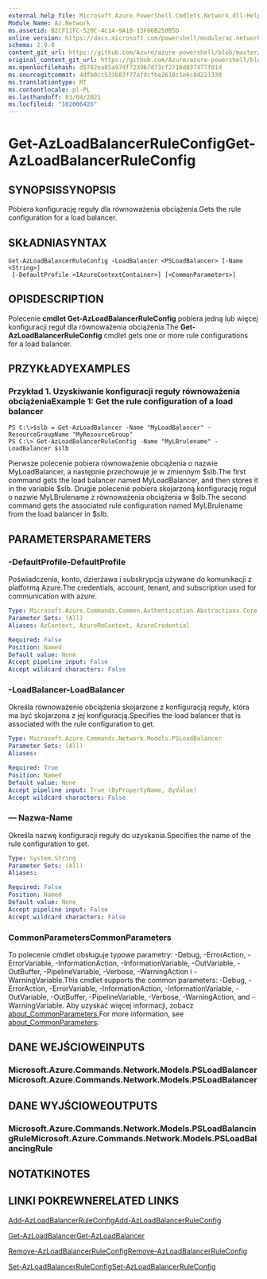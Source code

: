 ```yaml
---
external help file: Microsoft.Azure.PowerShell.Cmdlets.Network.dll-Help.xml
Module Name: Az.Network
ms.assetid: B2CF11FC-520C-4C14-9A1B-13F06B250B5D
online version: https://docs.microsoft.com/powershell/module/az.network/get-azloadbalancerruleconfig
schema: 2.0.0
content_git_url: https://github.com/Azure/azure-powershell/blob/master/src/Network/Network/help/Get-AzLoadBalancerRuleConfig.md
original_content_git_url: https://github.com/Azure/azure-powershell/blob/master/src/Network/Network/help/Get-AzLoadBalancerRuleConfig.md
ms.openlocfilehash: d5782ea85a97df723967d73cf2716d837477f01d
ms.sourcegitcommit: 4dfb0cc533b83f77afdcfbe2618c1e6c8d221330
ms.translationtype: MT
ms.contentlocale: pl-PL
ms.lasthandoff: 03/04/2021
ms.locfileid: "102006426"
---
```

# <span data-ttu-id="e850d-101">Get-AzLoadBalancerRuleConfig</span><span class="sxs-lookup"><span data-stu-id="e850d-101">Get-AzLoadBalancerRuleConfig</span></span>

## <span data-ttu-id="e850d-102">SYNOPSIS</span><span class="sxs-lookup"><span data-stu-id="e850d-102">SYNOPSIS</span></span>
<span data-ttu-id="e850d-103">Pobiera konfigurację reguły dla równoważenia obciążenia.</span><span class="sxs-lookup"><span data-stu-id="e850d-103">Gets the rule configuration for a load balancer.</span></span>

## <span data-ttu-id="e850d-104">SKŁADNIA</span><span class="sxs-lookup"><span data-stu-id="e850d-104">SYNTAX</span></span>

```
Get-AzLoadBalancerRuleConfig -LoadBalancer <PSLoadBalancer> [-Name <String>]
 [-DefaultProfile <IAzureContextContainer>] [<CommonParameters>]
```

## <span data-ttu-id="e850d-105">OPIS</span><span class="sxs-lookup"><span data-stu-id="e850d-105">DESCRIPTION</span></span>
<span data-ttu-id="e850d-106">Polecenie **cmdlet Get-AzLoadBalancerRuleConfig** pobiera jedną lub więcej konfiguracji reguł dla równoważenia obciążenia.</span><span class="sxs-lookup"><span data-stu-id="e850d-106">The **Get-AzLoadBalancerRuleConfig** cmdlet gets one or more rule configurations for a load balancer.</span></span>

## <span data-ttu-id="e850d-107">PRZYKŁADY</span><span class="sxs-lookup"><span data-stu-id="e850d-107">EXAMPLES</span></span>

### <span data-ttu-id="e850d-108">Przykład 1. Uzyskiwanie konfiguracji reguły równoważenia obciążenia</span><span class="sxs-lookup"><span data-stu-id="e850d-108">Example 1: Get the rule configuration of a load balancer</span></span>
```
PS C:\>$slb = Get-AzLoadBalancer -Name "MyLoadBalancer" -ResourceGroupName "MyResourceGroup"
PS C:\> Get-AzLoadBalancerRuleConfig -Name "MyLBrulename" -LoadBalancer $slb
```

<span data-ttu-id="e850d-109">Pierwsze polecenie pobiera równoważenie obciążenia o nazwie MyLoadBalancer, a następnie przechowuje je w zmiennym $slb.</span><span class="sxs-lookup"><span data-stu-id="e850d-109">The first command gets the load balancer named MyLoadBalancer, and then stores it in the variable $slb.</span></span>
<span data-ttu-id="e850d-110">Drugie polecenie pobiera skojarzoną konfigurację reguł o nazwie MyLBrulename z równoważenia obciążenia w $slb.</span><span class="sxs-lookup"><span data-stu-id="e850d-110">The second command gets the associated rule configuration named MyLBrulename from the load balancer in $slb.</span></span>

## <span data-ttu-id="e850d-111">PARAMETERS</span><span class="sxs-lookup"><span data-stu-id="e850d-111">PARAMETERS</span></span>

### <span data-ttu-id="e850d-112">-DefaultProfile</span><span class="sxs-lookup"><span data-stu-id="e850d-112">-DefaultProfile</span></span>
<span data-ttu-id="e850d-113">Poświadczenia, konto, dzierżawa i subskrypcja używane do komunikacji z platformą Azure.</span><span class="sxs-lookup"><span data-stu-id="e850d-113">The credentials, account, tenant, and subscription used for communication with azure.</span></span>

```yaml
Type: Microsoft.Azure.Commands.Common.Authentication.Abstractions.Core.IAzureContextContainer
Parameter Sets: (All)
Aliases: AzContext, AzureRmContext, AzureCredential

Required: False
Position: Named
Default value: None
Accept pipeline input: False
Accept wildcard characters: False
```

### <span data-ttu-id="e850d-114">-LoadBalancer</span><span class="sxs-lookup"><span data-stu-id="e850d-114">-LoadBalancer</span></span>
<span data-ttu-id="e850d-115">Określa równoważenie obciążenia skojarzone z konfiguracją reguły, która ma być skojarzona z jej konfiguracją.</span><span class="sxs-lookup"><span data-stu-id="e850d-115">Specifies the load balancer that is associated with the rule configuration to get.</span></span>

```yaml
Type: Microsoft.Azure.Commands.Network.Models.PSLoadBalancer
Parameter Sets: (All)
Aliases:

Required: True
Position: Named
Default value: None
Accept pipeline input: True (ByPropertyName, ByValue)
Accept wildcard characters: False
```

### <span data-ttu-id="e850d-116">— Nazwa</span><span class="sxs-lookup"><span data-stu-id="e850d-116">-Name</span></span>
<span data-ttu-id="e850d-117">Określa nazwę konfiguracji reguły do uzyskania.</span><span class="sxs-lookup"><span data-stu-id="e850d-117">Specifies the name of the rule configuration to get.</span></span>

```yaml
Type: System.String
Parameter Sets: (All)
Aliases:

Required: False
Position: Named
Default value: None
Accept pipeline input: False
Accept wildcard characters: False
```

### <span data-ttu-id="e850d-118">CommonParameters</span><span class="sxs-lookup"><span data-stu-id="e850d-118">CommonParameters</span></span>
<span data-ttu-id="e850d-119">To polecenie cmdlet obsługuje typowe parametry: -Debug, -ErrorAction, -ErrorVariable, -InformationAction, -InformationVariable, -OutVariable, -OutBuffer, -PipelineVariable, -Verbose, -WarningAction i -WarningVariable.</span><span class="sxs-lookup"><span data-stu-id="e850d-119">This cmdlet supports the common parameters: -Debug, -ErrorAction, -ErrorVariable, -InformationAction, -InformationVariable, -OutVariable, -OutBuffer, -PipelineVariable, -Verbose, -WarningAction, and -WarningVariable.</span></span> <span data-ttu-id="e850d-120">Aby uzyskać więcej informacji, zobacz [about_CommonParameters.](http://go.microsoft.com/fwlink/?LinkID=113216)</span><span class="sxs-lookup"><span data-stu-id="e850d-120">For more information, see [about_CommonParameters](http://go.microsoft.com/fwlink/?LinkID=113216).</span></span>

## <span data-ttu-id="e850d-121">DANE WEJŚCIOWE</span><span class="sxs-lookup"><span data-stu-id="e850d-121">INPUTS</span></span>

### <span data-ttu-id="e850d-122">Microsoft.Azure.Commands.Network.Models.PSLoadBalancer</span><span class="sxs-lookup"><span data-stu-id="e850d-122">Microsoft.Azure.Commands.Network.Models.PSLoadBalancer</span></span>

## <span data-ttu-id="e850d-123">DANE WYJŚCIOWE</span><span class="sxs-lookup"><span data-stu-id="e850d-123">OUTPUTS</span></span>

### <span data-ttu-id="e850d-124">Microsoft.Azure.Commands.Network.Models.PSLoadBalancingRule</span><span class="sxs-lookup"><span data-stu-id="e850d-124">Microsoft.Azure.Commands.Network.Models.PSLoadBalancingRule</span></span>

## <span data-ttu-id="e850d-125">NOTATKI</span><span class="sxs-lookup"><span data-stu-id="e850d-125">NOTES</span></span>

## <span data-ttu-id="e850d-126">LINKI POKREWNE</span><span class="sxs-lookup"><span data-stu-id="e850d-126">RELATED LINKS</span></span>

[<span data-ttu-id="e850d-127">Add-AzLoadBalancerRuleConfig</span><span class="sxs-lookup"><span data-stu-id="e850d-127">Add-AzLoadBalancerRuleConfig</span></span>](./Add-AzLoadBalancerRuleConfig.md)

[<span data-ttu-id="e850d-128">Get-AzLoadBalancer</span><span class="sxs-lookup"><span data-stu-id="e850d-128">Get-AzLoadBalancer</span></span>](./Get-AzLoadBalancer.md)

[<span data-ttu-id="e850d-129">Remove-AzLoadBalancerRuleConfig</span><span class="sxs-lookup"><span data-stu-id="e850d-129">Remove-AzLoadBalancerRuleConfig</span></span>](./Remove-AzLoadBalancerRuleConfig.md)

[<span data-ttu-id="e850d-130">Set-AzLoadBalancerRuleConfig</span><span class="sxs-lookup"><span data-stu-id="e850d-130">Set-AzLoadBalancerRuleConfig</span></span>](./Set-AzLoadBalancerRuleConfig.md)


